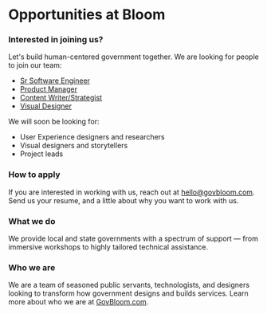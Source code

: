 # Opportunities at Bloom

### Interested in joining us?

Let's build human-centered government together. We are looking for people to join our team:

- [Sr Software Engineer](https://github.com/govbloom/opportunities/blob/master/SoftwareEngineer.md)
- [Product Manager](https://github.com/govbloom/opportunities/blob/master/ProductManager.md)
- [Content Writer/Strategist](https://github.com/govbloom/opportunities/blob/master/ContentStrategist.md)
- [Visual Designer](https://github.com/govbloom/opportunities/blob/master/VisualDesigner.md)

We will soon be looking for:

- User Experience designers and researchers
- Visual designers and storytellers
- Project leads

### How to apply
If you are interested in working with us, reach out at hello@govbloom.com. Send us your resume, and a little about why you want to work with us.

### What we do
We provide local and state governments with a spectrum of support — from immersive workshops to highly tailored technical assistance.

### Who we are
We are a team of seasoned public servants, technologists, and designers looking to transform how government designs and builds services. Learn more about who we are at [GovBloom.com](https://www.govbloom.com/).

